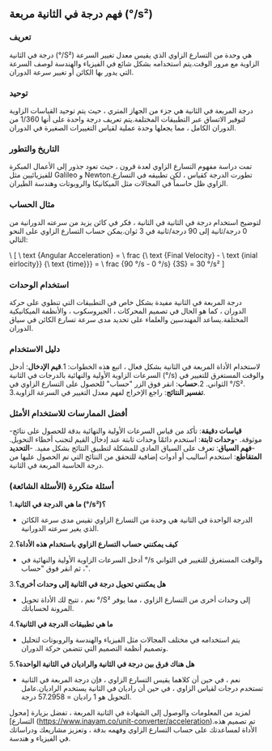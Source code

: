 ## فهم درجة في الثانية مربعة (°/s²)

### تعريف
درجة في الثانية (°/S²) هي وحدة من التسارع الزاوي الذي يقيس معدل تغيير السرعة الزاوية مع مرور الوقت.يتم استخدامه بشكل شائع في الفيزياء والهندسة لوصف السرعة التي يدور بها الكائن أو تغيير سرعة الدوران.

### توحيد
درجة المربعة في الثانية هي جزء من الجهاز المتري ، حيث يتم توحيد القياسات الزاوية لتوفير الاتساق عبر التطبيقات المختلفة.يتم تعريف درجة واحدة على أنها 1/360 من الدوران الكامل ، مما يجعلها وحدة عملية لقياس التغييرات الصغيرة في الدوران.

### التاريخ والتطور
تمت دراسة مفهوم التسارع الزاوي لعدة قرون ، حيث تعود جذور إلى الأعمال المبكرة للفيزيائيين مثل Galileo و Newton.تطورت الدرجة كقياس ، لكن تطبيقه في التسارع الزاوي ظل حاسماً في المجالات مثل الميكانيكا والروبوتات وهندسة الطيران.

### مثال الحساب
لتوضيح استخدام درجة في الثانية في الثانية ، فكر في كائن يزيد من سرعته الدورانية من 0 درجة/ثانية إلى 90 درجة/ثانية في 3 ثوان.يمكن حساب التسارع الزاوي على النحو التالي:

\ [
\ text {Angular Acceleration} = \ frac {\ text {Final Velocity} - \ text {inial eirlocity}} {\ text {time}}} = \ frac {90 °/s - 0 °/s} {3S} = 30 °/s²
\]

### استخدام الوحدات
درجة المربعة في الثانية مفيدة بشكل خاص في التطبيقات التي تنطوي على حركة الدوران ، كما هو الحال في تصميم المحركات ، الجيروسكوب ، والأنظمة الميكانيكية المختلفة.يساعد المهندسين والعلماء على تحديد مدى سرعة تسارع الكائن في سياق الدوران.

### دليل الاستخدام
لاستخدام الأداة المربعة في الثانية بشكل فعال ، اتبع هذه الخطوات:
1.**قيم الإدخال**: أدخل السرعات الزاوية الأولية والنهائية بالدرجات في الثانية (°/s) والوقت المستغرق للتغيير في الثواني.
2.**حساب**: انقر فوق الزر "حساب" للحصول على التسارع الزاوي في °/S².
3.**تفسير النتائج**: راجع الإخراج لفهم معدل التغيير في السرعة الزاوية.

### أفضل الممارسات للاستخدام الأمثل
-**قياسات دقيقة**: تأكد من قياس السرعات الأولية والنهائية بدقة للحصول على نتائج موثوقة.
-**وحدات ثابتة**: استخدم دائمًا وحدات ثابتة عند إدخال القيم لتجنب أخطاء التحويل.
-**فهم السياق**: تعرف على السياق المادي للمشكلة لتطبيق النتائج بشكل مفيد.
-**التحديد المتقاطع**: استخدم أساليب أو أدوات إضافية للتحقق من النتائج التي تم الحصول عليها من درجة الحاسبة المربعة في الثانية.

### أسئلة متكررة (الأسئلة الشائعة)

1.**ما هي الدرجة في الثانية (°/s²)؟**
- الدرجة الواحدة في الثانية هي وحدة من التسارع الزاوي تقيس مدى سرعة الكائن الذي يغير سرعته الدورانية.

2.**كيف يمكنني حساب التسارع الزاوي باستخدام هذه الأداة؟**
- أدخل السرعات الزاوية الأولية والنهائية في °/s والوقت المستغرق للتغيير في الثواني ، ثم انقر فوق "حساب".

3.**هل يمكنني تحويل درجة في الثانية إلى وحدات أخرى؟**
- نعم ، تتيح لك الأداة تحويل °/S² إلى وحدات أخرى من التسارع الزاوي ، مما يوفر المرونة لحساباتك.

4.**ما هي تطبيقات الدرجة في الثانية؟**
- يتم استخدامه في مختلف المجالات مثل الفيزياء والهندسة والروبوتات لتحليل وتصميم أنظمة التصميم التي تتضمن حركة الدوران.

5.**هل هناك فرق بين درجة في الثانية والراديان في الثانية الواحدة؟**
- نعم ، في حين أن كلاهما يقيس التسارع الزاوي ، فإن درجة المربعة في الثانية تستخدم درجات لقياس الزاوي ، في حين أن راديان في الثانية يستخدم الراديان.عامل التحويل هو 1 راديان = 57.2958 درجة.

لمزيد من المعلومات والوصول إلى الشهادة في الثانية المربعة ، تفضل بزيارة [محول التسارع] (https://www.inayam.co/unit-converter/acceleration).تم تصميم هذه الأداة لمساعدتك على حساب التسارع الزاوي وفهمه بدقة ، وتعزيز مشاريعك ودراساتك في الفيزياء و هندسة.